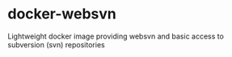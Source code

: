 # docker-websvn
Lightweight docker image providing websvn and basic access to subversion (svn) repositories
